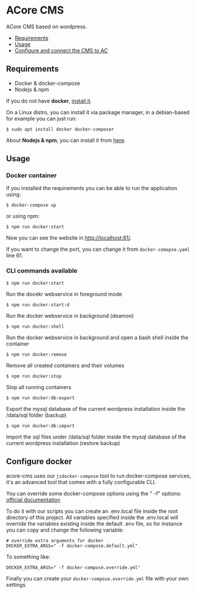 # ACore CMS

ACore CMS based on wordpress.

- [Requirements](https://github.com/azerothcore/acore-cms#requirements)
- [Usage](https://github.com/azerothcore/acore-cms#usage)
- [Configure and connect the CMS to AC](https://github.com/azerothcore/acore-cms/docs/configure-cms.md)

## Requirements

- Docker & docker-compose
- Nodejs & npm

If you do not have **docker**, [install it](https://docs.docker.com/compose/install/).

On a Linux distro, you can install it via package manager, in a debian-based for example you can just run:
```
$ sudo apt install docker docker-composer
```

About **Nodejs & npm**, you can install it from [here](https://nodejs.org/en/).

## Usage
### Docker container


If you installed the requirements you can be able to run the application using:
```
$ docker-compose up
```

or using npm:
```
$ npm run docker:start
```

Now you can see the website in [http://localhost:81/](http://localhost:81/).

If you want to change the port, you can change it from `docker-comopse.yaml` line 61.

### CLI commands available

```
$ npm run docker:start
```

Run the docekr webservice in foreground mode


```
$ npm run docker:start:d
```

Run the docker webservice in background (deamon)

```
$ npm run docker:shell
```

Run the docker webservice in background and open a bash shell inside the container

```
$ npm run docker:remove
```

Remove all created containers and their volumes

```
$ npm run docker:stop
```

Stop all running containers

```
$ npm run docker:db:export
```

Export the mysql database of the current wordpress installation inside the /data/sql folder (backup)

```
$ npm run docker:db:import
```

Import the sql files under /data/sql folder inside the mysql database of the current wordpress installation (restore backup)

## Configure docker

acore-cms uses our `jsdocker-compose` tool to run docker-compose services, it's an advanced tool that comes with a fully configurable CLI.

You can override some docker-compose options using the " -f" options: [official documentation](https://docs.docker.com/compose/reference/overview/#use--f-to-specify-name-and-path-of-one-or-more-compose-files)

To do it with our scripts you can create an .env.local file inside the root directory of this project. All variables specified inside the .env.local will override the variables existing inside the default .env file, so for instance you can copy and change the following variable:

```
# override extra arguments for docker
DOCKER_EXTRA_ARGS=" -f docker-compose.default.yml"
```

To something like:

```
DOCKER_EXTRA_ARGS=" -f docker-compose.override.yml"
```

Finally you can create your `docker-compose.override.yml` file with your own settings


